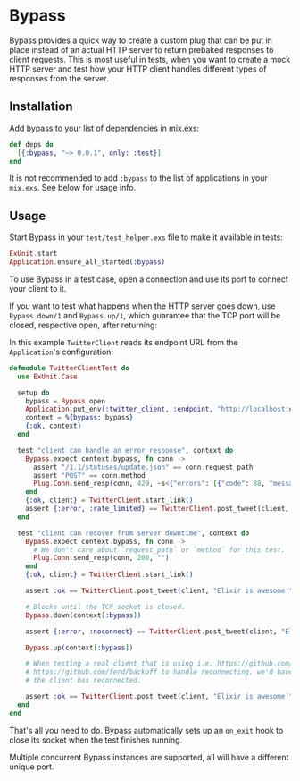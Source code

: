 # Bypass

Bypass provides a quick way to create a custom plug that can be put in place instead of an actual
HTTP server to return prebaked responses to client requests. This is most useful in tests, when you
want to create a mock HTTP server and test how your HTTP client handles different types of
responses from the server.


## Installation

Add bypass to your list of dependencies in mix.exs:

```elixir
def deps do
  [{:bypass, "~> 0.0.1", only: :test}]
end
```

It is not recommended to add `:bypass` to the list of applications in your `mix.exs`. See below
for usage info.


## Usage

Start Bypass in your `test/test_helper.exs` file to make it available in tests:

```elixir
ExUnit.start
Application.ensure_all_started(:bypass)
```

To use Bypass in a test case, open a connection and use its port to connect your client to it.

If you want to test what happens when the HTTP server goes down, use `Bypass.down/1` and
`Bypass.up/1`, which guarantee that the TCP port will be closed, respective open, after returning:

In this example `TwitterClient` reads its endpoint URL from the `Application`'s configuration:

```elixir
defmodule TwitterClientTest do
  use ExUnit.Case

  setup do
    bypass = Bypass.open
    Application.put_env(:twitter_client, :endpoint, "http://localhost:#{bypass.port}/")
    context = %{bypass: bypass}
    {:ok, context}
  end

  test "client can handle an error response", context do
    Bypass.expect context.bypass, fn conn ->
      assert "/1.1/statuses/update.json" == conn.request_path
      assert "POST" == conn.method
      Plug.Conn.send_resp(conn, 429, ~s<{"errors": [{"code": 88, "message": "Rate limit exceeded"}]}>)
    end
    {:ok, client} = TwitterClient.start_link()
    assert {:error, :rate_limited} == TwitterClient.post_tweet(client, "Elixir is awesome!")
  end

  test "client can recover from server downtime", context do
    Bypass.expect context.bypass, fn conn ->
      # We don't care about `request_path` or `method` for this test.
      Plug.Conn.send_resp(conn, 200, "")
    end
    {:ok, client} = TwitterClient.start_link()

    assert :ok == TwitterClient.post_tweet(client, "Elixir is awesome!")

    # Blocks until the TCP socket is closed.
    Bypass.down(context[:bypass])

    assert {:error, :noconnect} == TwitterClient.post_tweet(client, "Elixir is awesome!")

    Bypass.up(context[:bypass])

    # When testing a real client that is using i.e. https://github.com/fishcakez/connection with
    # https://github.com/ferd/backoff to handle reconnecting, we'd have to loop for a while until
    # the client has reconnected.

    assert :ok == TwitterClient.post_tweet(client, "Elixir is awesome!")
  end
end
```

That's all you need to do. Bypass automatically sets up an `on_exit` hook to close its socket when
the test finishes running.

Multiple concurrent Bypass instances are supported, all will have a different unique port.
